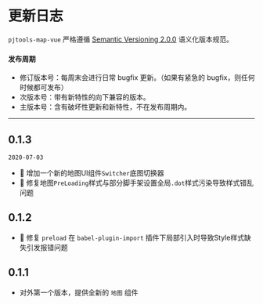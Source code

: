# 更新日志

`pjtools-map-vue` 严格遵循 [Semantic Versioning 2.0.0](http://semver.org/lang/zh-CN/) 语义化版本规范。

#### 发布周期

- 修订版本号：每周末会进行日常 bugfix 更新。（如果有紧急的 bugfix，则任何时候都可发布）
- 次版本号：带有新特性的向下兼容的版本。
- 主版本号：含有破坏性更新和新特性，不在发布周期内。

---

## 0.1.3

`2020-07-03`

- 🌟 增加一个新的地图UI组件`Switcher`底图切换器
- 🐞 修复地图`PreLoading`样式与部分脚手架设置全局`.dot`样式污染导致样式错乱问题

## 0.1.2

- 🐞 修复 `preload` 在 `babel-plugin-import` 插件下局部引入时导致Style样式缺失引发报错问题

## 0.1.1

- 对外第一个版本，提供全新的 `地图` 组件

